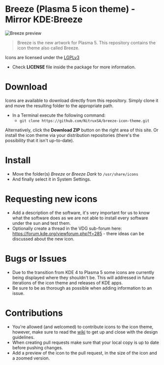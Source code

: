 Breeze (Plasma 5 icon theme) - Mirror KDE:Breeze
==============

![Breeze preview](http://i.imgur.com/omER2VT.png "Breeze is the next icon theme for KDE")
> Breeze is the new artwork for Plasma 5. This repository contains the icon theme also called Breeze.

Icons are licensed under the [LGPLv3](http://opensource.org/licenses/lgpl-3.0.html)

* Check **LICENSE** file inside the package for more information.

Download
========

Icons are available to download directly from this repository. Simply clone it and move the resulting folder to the appropriate path.

* In a Terminal execute the following command: 
  * `git clone https://github.com/NitruxSA/breeze-icon-theme.git`

Alternatively, click the **Download ZIP** button on the right area of this site. Or install the icon theme via your distribution repositories (there's the possibility that it isn't up-to-date).

Install
========

* Move the folder(s) *Breeze* or *Breeze Dark* to `/usr/share/icons`
* And finally select it in System Settings.

Requesting new icons
========

* Add a description of the software, it's very important for us to know what the software does as we are not able to install every software under the sun and test them.
* Optionally create a thread in the VDG sub-forum here: https://forum.kde.org/viewforum.php?f=285 - there ideas can be discussed about the new icon.

Bugs or Issues
========

* Due to the transition from KDE 4 to Plasma 5 some icons are currently being displayed where they shouldn't be. This will addressed in future iterations of the icon theme and releases of KDE apps.
* Be sure to be as thorough as possible when adding information to an issue.

Contributions
========
* You're allowed (and welcomed) to contribute icons to the icon theme, however, make sure to read the [wiki](https://github.com/NitruxSA/plasma-next-icons/wiki) to get up and close with the design guidelines.
* When creating pull requests make sure that your local copy is up to date before pushing changes.
* Add a preview of the icon to the pull request, in the size of the icon and a zoomed version.
